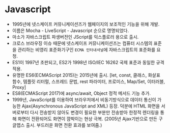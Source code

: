 # Javascript

- 1995년에 넷스케이프 커뮤니케이션즈가 웹페이지의 보조적인 기능을 위해 개발.
- 이름은 Mocha - LiveScript - Javascript 순으로 명명되었다.
- 마소가 자바스크립트 파생버전인 JScript를 익스플로러 용으로 출시.
- 크로스 브라우징 이슈 때문에 넷스케이프 커뮤니케이션즈는 컴퓨터 시스템의 표준을 관리하는 비영리 표준화기구인 `ECMA 인터내셔널`에 자바스크립트의 표준화를 요청.
- ES1이 1997년 초판되고, ES2가 1998년 ISO/IEC 16262 국제 표준과 동일한 규격 적용.
- 유명한 ES6(ECMAScript 2015)는 2015년에 출시. [let, const, 클래스, 화살표 함수, 템플릿 리터럴, 스프레드 문법, rest 파라미터, 프로미스, Map/Set, 이터러블, Proxy]
- ES8(ECMAScript 2017)에 async/await, Object 정적 메서드 기능 추가.
- 1999년, JavaScript를 이용하여 브라우저에서 비동기방식으로 데이터 통신이 가능한 Ajax(Asynchronous JavaScript and XML) 등장. 덕분에 HTML 화면을 서버로부터 다시 전송받지 않아도 변경이 필요한 부분만 전송받아 한정적 렌더링을 통해 화면이 전환되어도 화면이 깜박이는 현상 극복. (2005년 Ajax기반으로 만든 구글맵스 출시. 부드러운 화면 전환 효과를 보여줌.)
